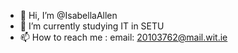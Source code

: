 - 👋 Hi, I’m @IsabellaAllen
- 🌱 I’m currently studying IT in SETU
- 📫 How to reach me : email: 20103762@mail.wit.ie

<!---
IsabellaAllen/IsabellaAllen is a ✨ special ✨ repository because its `README.md` (this file) appears on your GitHub profile.
You can click the Preview link to take a look at your changes.
--->
